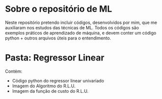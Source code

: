 # Sobre o repositório de ML

Neste repositório pretendo incluir códigos, desenvolvidos por mim, que me auxiliaram nos estudos das técnicas de ML.
Todos os códigos são exemplos práticos de aprendizado de máquina, e devem conter um código python + outros arquivos úteis para o entendimento.

# Pasta: Regressor Linear 

Contém:
- Código python do regressor linear univariado
- Imagem do Algoritmo do R.L.U.
- Imagem da função de custo do R.L.U.
